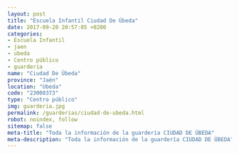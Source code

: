 ```yaml
---
layout: post
title: "Escuela Infantil Ciudad De Úbeda"
date: 2017-09-20 20:57:05 +0200
categories:
- Escuela Infantil
- jaen
- ubeda
- Centro público
- guarderia
name: "Ciudad De Úbeda"
province: "Jaén"
location: "Ubeda"
code: "23008373"
type: "Centro público"
img: guarderia.jpg
permalink: /guarderias/ciudad-de-ubeda.html
robot: noindex, follow
sitemap: false
meta-title: "Toda la información de la guardería CIUDAD DE ÚBEDA"
meta-description: "Toda la información de la guardería CIUDAD DE ÚBEDA"
---
```

